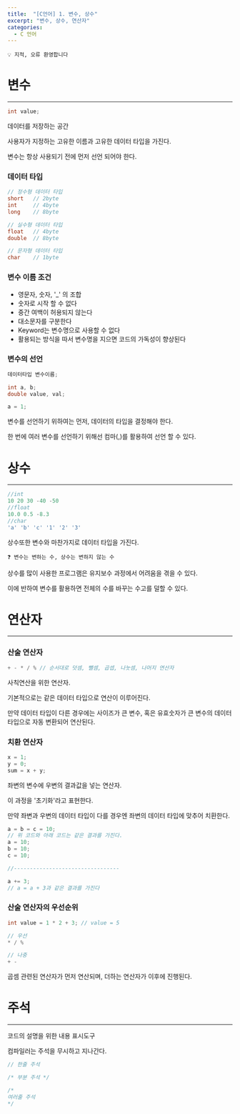 ```yaml
---
title:  "[C언어] 1. 변수, 상수"
excerpt: "변수, 상수, 연산자"
categories:
  - C 언어
---
```


```
💡 지적, 오류 환영합니다
```

 


# 변수

---

```c
int value;
```

데이터를 저장하는 공간

사용자가 지정하는 고유한 이름과 고유한 데이터 타입을 가진다.

변수는 항상 사용되기 전에 먼저 선언 되어야 한다.

### 데이터 타입


```c
// 정수형 데이터 타입
short   // 2byte
int     // 4byte
long    // 8byte

// 실수형 데이터 타입
float   // 4byte
double  // 8byte

// 문자형 데이터 타입
char    // 1byte
```

### 변수 이름 조건


- 영문자, 숫자, '_' 의 조합
- 숫자로 시작 할 수 없다
- 중간 여백이 허용되지 않는다
- 대소문자를 구분한다
- Keyword는 변수명으로 사용할 수 없다
- 활용되는 방식을 따서 변수명을 지으면 코드의 가독성이 향상된다



### 변수의 선언
 

```c
데이터타입 변수이름;

int a, b;
double value, val;

a = 1;
```

변수를 선언하기 위하여는 먼저, 데이터의 타입을 결정해야 한다.

한 번에 여러 변수를 선언하기 위해선 컴마(,)를 활용하여 선언 할 수 있다.

# 상수

---

```c
//int
10 20 30 -40 -50
//float
10.0 0.5 -8.3
//char
'a' 'b' 'c' '1' '2' '3'
```


상수또한 변수와 마찬가지로 데이터 타입을 가진다. 

```
❓ 변수는 변하는 수, 상수는 변하지 않는 수
```


상수를 많이 사용한 프로그램은 유지보수 과정에서 어려움을 겪을 수 있다.

이에 반하여 변수를 활용하면 전체의 수를 바꾸는 수고를 덜할 수 있다.


# 연산자
---

### 산술 연산자
```c
+ - * / % // 순서대로 덧셈, 뺄셈, 곱셉, 나눗셈, 나머지 연산자
```

사칙연산을 위한 연산자.

기본적으로는 같은 데이터 타입으로 연산이 이루어진다.

만약 데이터 타입이 다른 경우에는 사이즈가 큰 변수, 혹은 유효숫자가 큰 변수의 데이터 타입으로 자동 변환되어 연산된다. 

### 치환 연산자
 

```c
x = 1;
y = 0;
sum = x + y;
```

좌변의 변수에 우변의 결과값을 넣는 연산자.

이 과정을 '초기화'라고 표현한다.

만약 좌변과 우변의 데이터 타입이 다를 경우엔 좌변의 데이터 타입에 맞추어 치환한다.


```c
a = b = c = 10;
// 위 코드와 아래 코드는 같은 결과를 가진다.
a = 10;
b = 10;
c = 10;

//---------------------------------

a += 3;
// a = a + 3과 같은 결과를 가진다
```


### 산술 연산자의 우선순위


```c
int value = 1 * 2 + 3; // value = 5

// 우선 
* / %

// 나중
+ -
```

곱셈 관련된 연산자가 먼저 연산되며, 더하는 연산자가 이후에 진행된다.

# 주석

---

코드의 설명을 위한 내용 표시도구

컴파일러는 주석을  무시하고 지나간다.

```c
// 한줄 주석

/* 부분 주석 */

/*
여러줄 주석
*/
```